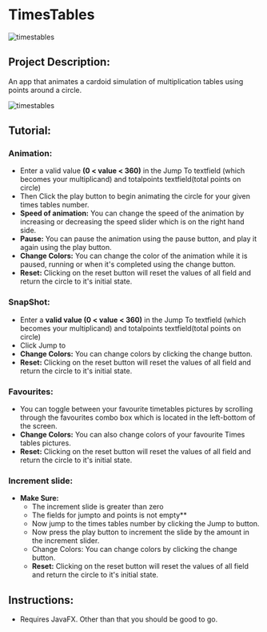 # TimesTables

![timestables](https://user-images.githubusercontent.com/55064602/147274257-d900afca-9413-41ad-952e-b47e2063b998.png)

## Project Description:
An app that animates a cardoid simulation of multiplication tables using points around a circle.

![timestables](https://user-images.githubusercontent.com/55064602/147274220-336d9bae-db6a-45e1-a59c-ba58558f3168.gif)


## Tutorial:
### Animation:
* Enter a valid value **(0 < value < 360)** in the Jump To textfield (which becomes your multiplicand) and totalpoints textfield(total points on   circle)      
* Then Click the play button to begin animating the circle for your given times tables number.
* **Speed of animation:** You can change the speed of the animation by increasing or decreasing the speed slider which is on the right hand side.
* **Pause:** You can pause the animation using the pause button, and play it again using the play button. 
* **Change Colors:** You can change the color of the animation while it is paused, running or when it's completed using the change button.
* **Reset:** Clicking on the reset button will reset the values of all field and return the circle to it's initial state.


### SnapShot:
* Enter a **valid value (0 < value < 360)** in the Jump To textfield (which becomes your multiplicand) and totalpoints textfield(total points on   circle) 
* Click Jump to
* **Change Colors:** You can change colors by clicking the change button.
* **Reset:** Clicking on the reset button will reset the values of all field and return the circle to it's initial state.

### Favourites:
* You can toggle between your favourite timetables pictures by scrolling through the favourites combo box which is located in the left-bottom of the screen.
* **Change Colors:** You can also change colors of your favourite Times tables pictures.
* **Reset:** Clicking on the reset button will reset the values of all field and return the circle to it's initial state.

### Increment slide:
* **Make Sure:** 
    - The increment slide is greater than zero
    - The fields for jumpto and points is not empty**
    - Now jump to the times tables number by clicking the Jump to button.
    - Now press the play button to increment the slide by the amount in the increment slider.
    - Change Colors: You can change colors by clicking the change button.
    - **Reset:** Clicking on the reset button will reset the values of all field and return the circle to it's initial state.

## Instructions:
* Requires JavaFX. Other than that you should be good to go.
